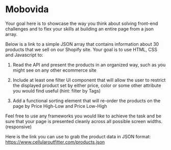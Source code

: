 # Mobovida

Your goal here is to showcase the way you think about solving front-end challenges and to flex your skills at building an entire page from a json array.


Below is a link to a simple JSON array that contains information about 30 products that we sell on our Shopify site.  Your goal is to use HTML, CSS and Javascript to:

1. Read the API and present the products in an organized way, such as you might see on any other ecommerce site

2. Include at least one filter UI component that will allow the user to restrict the displayed product set by either price, color or some other attribute you would find useful (hint: filter by Tags)

3. Add a functional sorting element that will re-order the products on the page by Price High-Low and Price Low-High


Feel free to use any frameworks you would like to achieve the task and be sure that your page is presented cleanly across all possible screen widths. (responsive)


Here is the link you can use to grab the product data in JSON format: https://www.cellularoutfitter.com/products.json
